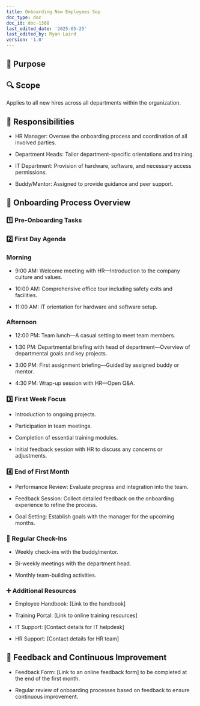 ```yaml
---
title: Onboarding New Employees Sop
doc_type: doc
doc_id: doc-1308
last_edited_date: '2025-05-25'
last_edited_by: Ryan Laird
version: '1.0'
---
```


## 🎯 Purpose

<!-- Unsupported block type: callout -->

## 🔍 Scope

Applies to all new hires across all departments within the organization.

## 👥 Responsibilities

- HR Manager: Oversee the onboarding process and coordination of all involved parties.

- Department Heads: Tailor department-specific orientations and training.

- IT Department: Provision of hardware, software, and necessary access permissions.

- Buddy/Mentor: Assigned to provide guidance and peer support.

## 🔄 Onboarding Process Overview

### 1️⃣ Pre-Onboarding Tasks

<!-- Unsupported block type: to_do -->

<!-- Unsupported block type: to_do -->

<!-- Unsupported block type: to_do -->

### 2️⃣ First Day Agenda

### Morning

- 9:00 AM: Welcome meeting with HR—Introduction to the company culture and values.

- 10:00 AM: Comprehensive office tour including safety exits and facilities.

- 11:00 AM: IT orientation for hardware and software setup.

### Afternoon

- 12:00 PM: Team lunch—A casual setting to meet team members.

- 1:30 PM: Departmental briefing with head of department—Overview of departmental goals and key projects.

- 3:00 PM: First assignment briefing—Guided by assigned buddy or mentor.

- 4:30 PM: Wrap-up session with HR—Open Q&A.

### 3️⃣ First Week Focus

- Introduction to ongoing projects.

- Participation in team meetings.

- Completion of essential training modules.

- Initial feedback session with HR to discuss any concerns or adjustments.

### 4️⃣ End of First Month

- Performance Review: Evaluate progress and integration into the team.

- Feedback Session: Collect detailed feedback on the onboarding experience to refine the process.

- Goal Setting: Establish goals with the manager for the upcoming months.

### 🔁 Regular Check-Ins

- Weekly check-ins with the buddy/mentor.

- Bi-weekly meetings with the department head.

- Monthly team-building activities.

### ➕ Additional Resources

- Employee Handbook: [Link to the handbook]

- Training Portal: [Link to online training resources]

- IT Support: [Contact details for IT helpdesk]

- HR Support: [Contact details for HR team]

## 💬 Feedback and Continuous Improvement

- Feedback Form: [Link to an online feedback form] to be completed at the end of the first month.

- Regular review of onboarding processes based on feedback to ensure continuous improvement.
